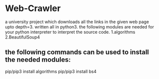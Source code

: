 # Web-Crawler
a university project which downloads all the links in the given web page upto depth=3. 
written all in python3.
the following modules are needed for your python interpreter to interpret the source code.
  1.algorithms
  2.BeautifulSoup4
 ## the following commands can be used to install the needed modules:
  pip/pip3 install algorithms
  pip/pip3 install bs4
  
